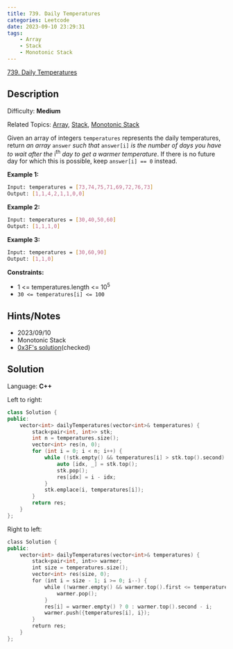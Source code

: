 ```yaml
---
title: 739. Daily Temperatures
categories: Leetcode
date: 2023-09-10 23:29:31
tags:
    - Array
    - Stack
    - Monotonic Stack
---
```


[739\. Daily Temperatures](https://leetcode.com/problems/daily-temperatures/)

## Description

Difficulty: **Medium**

Related Topics: [Array](https://leetcode.com/tag/https://leetcode.com/tag/array//), [Stack](https://leetcode.com/tag/https://leetcode.com/tag/stack//), [Monotonic Stack](https://leetcode.com/tag/https://leetcode.com/tag/monotonic-stack//)

Given an array of integers `temperatures` represents the daily temperatures, return _an array_ `answer` _such that_ `answer[i]` _is the number of days you have to wait after the_ i<sup>th</sup> _day to get a warmer temperature_. If there is no future day for which this is possible, keep `answer[i] == 0` instead.

**Example 1:**

```bash
Input: temperatures = [73,74,75,71,69,72,76,73]
Output: [1,1,4,2,1,1,0,0]
```

**Example 2:**

```bash
Input: temperatures = [30,40,50,60]
Output: [1,1,1,0]
```

**Example 3:**

```bash
Input: temperatures = [30,60,90]
Output: [1,1,0]
```

**Constraints:**

* 1 <= temperatures.length <= 10<sup>5</sup>
* `30 <= temperatures[i] <= 100`

## Hints/Notes

* 2023/09/10
* Monotonic Stack
* [0x3F's solution](https://leetcode.cn/problems/daily-temperatures/solutions/2470179/shi-pin-jiang-qing-chu-wei-shi-yao-yao-y-k0ks/)(checked)

## Solution

Language: **C++**

Left to right:

```C++
class Solution {
public:
    vector<int> dailyTemperatures(vector<int>& temperatures) {
        stack<pair<int, int>> stk;
        int n = temperatures.size();
        vector<int> res(n, 0);
        for (int i = 0; i < n; i++) {
            while (!stk.empty() && temperatures[i] > stk.top().second) {
                auto [idx, _] = stk.top();
                stk.pop();
                res[idx] = i - idx;
            }
            stk.emplace(i, temperatures[i]);
        }
        return res;
    }
};
```

Right to left:

```C++
class Solution {
public:
    vector<int> dailyTemperatures(vector<int>& temperatures) {
        stack<pair<int, int>> warmer;
        int size = temperatures.size();
        vector<int> res(size, 0);
        for (int i = size - 1; i >= 0; i--) {
            while (!warmer.empty() && warmer.top().first <= temperatures[i]) {
                warmer.pop();
            }
            res[i] = warmer.empty() ? 0 : warmer.top().second - i;
            warmer.push({temperatures[i], i});
        }
        return res;
    }
};
```

